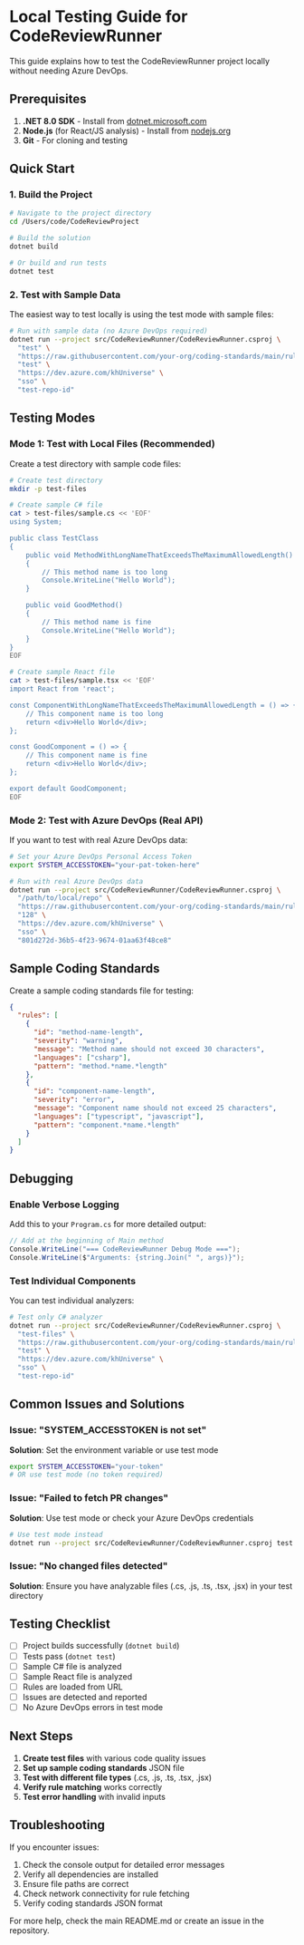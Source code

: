 # Local Testing Guide for CodeReviewRunner

This guide explains how to test the CodeReviewRunner project locally without needing Azure DevOps.

## Prerequisites

1. **.NET 8.0 SDK** - Install from [dotnet.microsoft.com](https://dotnet.microsoft.com/download)
2. **Node.js** (for React/JS analysis) - Install from [nodejs.org](https://nodejs.org/)
3. **Git** - For cloning and testing

## Quick Start

### 1. Build the Project

```bash
# Navigate to the project directory
cd /Users/code/CodeReviewProject

# Build the solution
dotnet build

# Or build and run tests
dotnet test
```

### 2. Test with Sample Data

The easiest way to test locally is using the test mode with sample files:

```bash
# Run with sample data (no Azure DevOps required)
dotnet run --project src/CodeReviewRunner/CodeReviewRunner.csproj \
  "test" \
  "https://raw.githubusercontent.com/your-org/coding-standards/main/rules.json" \
  "test" \
  "https://dev.azure.com/khUniverse" \
  "sso" \
  "test-repo-id"
```

## Testing Modes

### Mode 1: Test with Local Files (Recommended)

Create a test directory with sample code files:

```bash
# Create test directory
mkdir -p test-files

# Create sample C# file
cat > test-files/sample.cs << 'EOF'
using System;

public class TestClass
{
    public void MethodWithLongNameThatExceedsTheMaximumAllowedLength()
    {
        // This method name is too long
        Console.WriteLine("Hello World");
    }

    public void GoodMethod()
    {
        // This method name is fine
        Console.WriteLine("Hello World");
    }
}
EOF

# Create sample React file
cat > test-files/sample.tsx << 'EOF'
import React from 'react';

const ComponentWithLongNameThatExceedsTheMaximumAllowedLength = () => {
    // This component name is too long
    return <div>Hello World</div>;
};

const GoodComponent = () => {
    // This component name is fine
    return <div>Hello World</div>;
};

export default GoodComponent;
EOF
```

### Mode 2: Test with Azure DevOps (Real API)

If you want to test with real Azure DevOps data:

```bash
# Set your Azure DevOps Personal Access Token
export SYSTEM_ACCESSTOKEN="your-pat-token-here"

# Run with real Azure DevOps data
dotnet run --project src/CodeReviewRunner/CodeReviewRunner.csproj \
  "/path/to/local/repo" \
  "https://raw.githubusercontent.com/your-org/coding-standards/main/rules.json" \
  "128" \
  "https://dev.azure.com/khUniverse" \
  "sso" \
  "801d272d-36b5-4f23-9674-01aa63f48ce8"
```

## Sample Coding Standards

Create a sample coding standards file for testing:

```json
{
  "rules": [
    {
      "id": "method-name-length",
      "severity": "warning",
      "message": "Method name should not exceed 30 characters",
      "languages": ["csharp"],
      "pattern": "method.*name.*length"
    },
    {
      "id": "component-name-length",
      "severity": "error",
      "message": "Component name should not exceed 25 characters",
      "languages": ["typescript", "javascript"],
      "pattern": "component.*name.*length"
    }
  ]
}
```

## Debugging

### Enable Verbose Logging

Add this to your `Program.cs` for more detailed output:

```csharp
// Add at the beginning of Main method
Console.WriteLine("=== CodeReviewRunner Debug Mode ===");
Console.WriteLine($"Arguments: {string.Join(" ", args)}");
```

### Test Individual Components

You can test individual analyzers:

```bash
# Test only C# analyzer
dotnet run --project src/CodeReviewRunner/CodeReviewRunner.csproj \
  "test-files" \
  "https://raw.githubusercontent.com/your-org/coding-standards/main/rules.json" \
  "test" \
  "https://dev.azure.com/khUniverse" \
  "sso" \
  "test-repo-id"
```

## Common Issues and Solutions

### Issue: "SYSTEM_ACCESSTOKEN is not set"

**Solution**: Set the environment variable or use test mode

```bash
export SYSTEM_ACCESSTOKEN="your-token"
# OR use test mode (no token required)
```

### Issue: "Failed to fetch PR changes"

**Solution**: Use test mode or check your Azure DevOps credentials

```bash
# Use test mode instead
dotnet run --project src/CodeReviewRunner/CodeReviewRunner.csproj test ...
```

### Issue: "No changed files detected"

**Solution**: Ensure you have analyzable files (.cs, .js, .ts, .tsx, .jsx) in your test directory

## Testing Checklist

- [ ] Project builds successfully (`dotnet build`)
- [ ] Tests pass (`dotnet test`)
- [ ] Sample C# file is analyzed
- [ ] Sample React file is analyzed
- [ ] Rules are loaded from URL
- [ ] Issues are detected and reported
- [ ] No Azure DevOps errors in test mode

## Next Steps

1. **Create test files** with various code quality issues
2. **Set up sample coding standards** JSON file
3. **Test with different file types** (.cs, .js, .ts, .tsx, .jsx)
4. **Verify rule matching** works correctly
5. **Test error handling** with invalid inputs

## Troubleshooting

If you encounter issues:

1. Check the console output for detailed error messages
2. Verify all dependencies are installed
3. Ensure file paths are correct
4. Check network connectivity for rule fetching
5. Verify coding standards JSON format

For more help, check the main README.md or create an issue in the repository.
